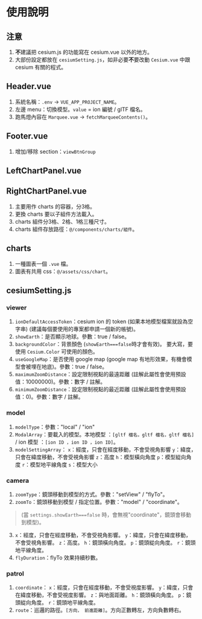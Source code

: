# 使用說明

## 注意
1. **不**建議把 cesium.js 的功能寫在 cesium.vue 以外的地方。
2. 大部份設定都放在 `cesiumSetting.js`，如非必要**不**要改動 `Cesium.vue` 中跟 cesium 有關的程式。

## Header.vue
1. 系統名稱：`.env` → `VUE_APP_PROJECT_NAME`。
2. 左邊 menu：切換模型。`value` = ion 編號 / glTF 檔名。
3. 跑馬燈內容在 `Marquee.vue` → `fetchMarqueeContents()`。

## Footer.vue
1. 增加/移除 section：`viewBtnGroup`

## LeftChartPanel.vue
## RightChartPanel.vue
1. 主要用作 charts 的容器，分3格。
2. 更換 charts 要以子組件方法載入。
3. charts 組件分3格、2格、1格三種尺寸。
3. charts 組件存放路徑：`@/components/charts/組件`。

## charts
1. 一種圖表一個 `.vue` 檔。
2. 圖表有共用 css：`@/assets/css/chart`。

## cesiumSetting.js
### viewer	
1. `ionDefaultAccessToken`：cesium ion 的 token (如果本地模型檔案就設為空字串) (建議每個要使用的專案都申請一個新的帳號)。
2. `showEarth`：是否顯示地球。參數：true / false。
3. `backgroundColor`：背景顏色 (`showEarth===false`時才會有效)。 要大寫，要使用 `Cesium.Color` 可使用的顏色。
4. `useGoogleMap`：是否使用 google map (google map 有地形效果，有機會模型會被埋在地底)。參數：true / false。
5. `maximumZoomDistance`：設定限制視點的最遠距離 (註解此屬性會使用預設值：10000000)。參數：數字 / 註解。
6. `minimumZoomDistance`：設定限制視點的最近距離 (註解此屬性會使用預設值：0)。參數：數字 / 註解。

### model
1. `modelType`：參數："local" / "ion"
2. `ModalArray`：要載入的模型。本地模型 ：`[gltf 檔名，gltf 檔名，gltf 檔名]` / ion 模型 ：`[ion ID ，ion ID ，ion ID]`。
3. `modelSettingArray`：
    `x`：經度，只會在經度移動，不會受視角影響
    `y`：緯度，只會在緯度移動，不會受視角影響
    `z`：高度 
    `h`：模型橫向角度
    `p`：模型緃向角度
    `r`：模型地平線角度
    `s`：模型大小

### camera
1. `zoomType`：鏡頭移動到模型的方式。參數："setView" / "flyTo"。
2. `zoomTo`：鏡頭移動到模型 / 指定位置。參數："model" / "coordinate"。
>(當 `settings.showEarth===false` 時，會無視"coordinate"，鏡頭會移動到模型)。 
3. `x`：經度，只會在經度移動，不會受視角影響。
  `y`：緯度，只會在緯度移動，不會受視角影響。
  `z`：高度。
  `h`：鏡頭橫向角度。
  `p`：鏡頭緃向角度。
  `r`：鏡頭地平線角度。
4. `flyDuration`：flyTo 效果持續秒數。

### patrol
1. `coordinate`：
    `x`：經度，只會在經度移動，不會受視度影響。
    `y`：緯度，只會在緯度移動，不會受視度影響。
    `z`：與地面距離。
    `h`：鏡頭橫向角度。
    `p`：鏡頭緃向角度。
    `r`：鏡頭地平線角度。
2. `route`：巡邏的路徑。`[方向， 前進距離]`。方向正數轉左，方向負數轉右。